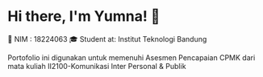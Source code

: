 # Hi there, I'm Yumna! 👋

🌱 NIM : 18224063
🎓 Student at: Institut Teknologi Bandung  

Portofolio ini digunakan untuk memenuhi Asesmen Pencapaian CPMK dari mata kuliah II2100-Komunikasi Inter Personal & Publik
